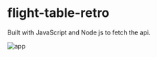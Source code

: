 # flight-table-retro

Built with JavaScript and Node js to fetch the api. 

![app](https://i.gyazo.com/4610ec26bff3377d3c57f179b91c482e.png)
